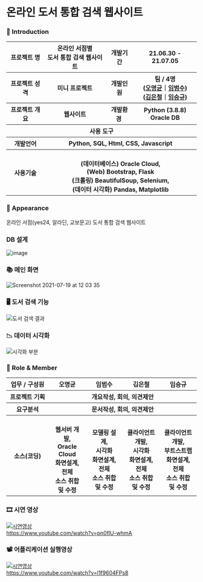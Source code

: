 
# 온라인 도서 통합 검색 웹사이트



### 👋 Introduction

<table>
    <tr>
        <th>프로젝트 명 </th>
        <th>온라인 서점별 <br>도서 통합 검색 웹사이트</th>
        <th>개발기간</th>
        <th>21.06.30 - 21.07.05</th>
    </tr>
    <tr>
        <th>프로젝트 성격</th>
        <th>미니 프로젝트</th>
        <th>개발인원</th>
        <th>팀 / 4명<br>
          (<a href="https://github.com/ropering">오명균</a>｜<a href="https://github.com/BeomSu-Lim">임범수</a>) <br>
          (<a href="https://ad4613.tistory.com/">김은철</a>｜<a href="https://github.com/sir8080">임승규</a>)
      </th>
    </tr>
      <tr>
        <th>프로젝트 개요</th>
        <th>웹사이트</th>
        <th>개발환경&nbsp;</th>
        <th>Python (3.8.8)  <br> Oracle DB </th>
    </tr>
    <tr>
        <th colspan="5">사용 도구</th>
    </tr>  
    <tr>
        <th>개발언어</th>
        <th colspan="3">Python, SQL, Html, CSS, Javascript</th>
    </tr>
    <tr>
        <th>사용기술</th>
        <th colspan="3">
            <br> (데이터베이스) Oracle Cloud,  
            <br> (Web) Bootstrap, Flask
            <br> (크롤링) BeautifulSoup, Selenium, 
            <br> (데이터 시각화) Pandas, Matplotlib
        </th>
    </tr>
</table>

### 📼 Appearance
온라인 서점(yes24, 알라딘, 교보문고) 도서 통합 검색 웹사이트

### DB 설계
![image](https://user-images.githubusercontent.com/50795314/127442816-927b0320-335d-4296-aab2-f4025f01a29e.png)

### 📚 메인 화면
![Screenshot 2021-07-19 at 12 03 35](https://user-images.githubusercontent.com/50795314/126107072-1bdae78d-c1cc-4ada-a854-63c15a86884e.jpg)
 ### 🖥️ 도서 검색 기능
![도서 검색 결과](https://user-images.githubusercontent.com/50795314/126107027-daafef4d-9ae8-4af2-9fa9-7cae6d6b768f.gif)
 ### 📉 데이터 시각화
![시각화 부분](https://user-images.githubusercontent.com/50795314/126106989-9f0f4474-2085-4270-bbfc-b50a4b4174f6.gif)

### 📑 Role & Member


<table>
    <tr>
        <th width="16%">업무 / 구성원</th>
        <th width="14%">오명균</th>
        <th width="14%">임범수</th>        
        <th width="14%">김은철</th>        
        <th width="14%">임승규</th>        
    </tr>
    <tr>
        <th>프로젝트 기획</th>
        <th colspan="4"> <center>개요작성, 회의, 의견제안 </center> </th>
    </tr>
    <tr>
        <th>요구분석</th>
        <th colspan="4"> <center> 문서작성, 회의, 의견제안 </center> </th>
    </tr>
        <th>소스(코딩)</th>
        <th>
            <br>웹서버 개발, 
            <br>Oracle Cloud
            <br>화면설계, 전체
            <br>소스 취합 및 수정
        </th>
        <th>
            <br>모델링 설계,
            <br>시각화    
            <br>화면설계, 전체
            <br>소스 취합 및 수정
        </th>
        <th>
            <br>클라이언트 개발,
            <br>시각화    
            <br>화면설계, 전체
            <br>소스 취합 및 수정
        </th>
        <th>
            <br>클라이언트 개발,
            <br>부트스트랩  
            <br>화면설계, 전체
            <br>소스 취합 및 수정
        </th>
    </tr>
</table>

### 🎞 시연 영상 
[![시연영상](http://img.youtube.com/vi/pn0flU-whmA/0.jpg)](https://youtu.be/pn0flU-whmA?t=0s) 
<br> https://www.youtube.com/watch?v=pn0flU-whmA

### 📽 어플리케이션 실행영상
[![시연영상](http://img.youtube.com/vi/l1f9604FPs8/0.jpg)](https://youtu.be/l1f9604FPs8?t=0s) 
<br> https://www.youtube.com/watch?v=l1f9604FPs8
